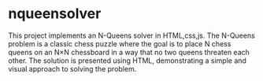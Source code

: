 # nqueensolver
This project implements an N-Queens solver in HTML,css,js. The N-Queens problem is a classic chess puzzle where the goal is to place N chess queens on an N×N chessboard in a way that no two queens threaten each other. The solution is presented using HTML, demonstrating a simple and visual approach to solving the problem.
